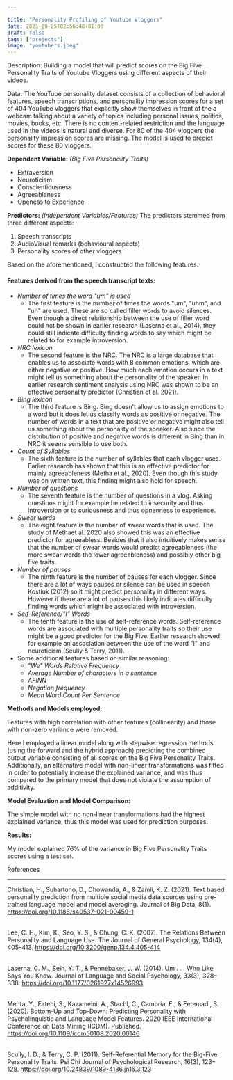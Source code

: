 ```yaml
---

title: "Personality Profiling of Youtube Vloggers"
date: 2021-09-25T02:56:48+01:00
draft: false
tags: ["projects"]
image: "youtubers.jpeg" 
---
```

Description: Building a model that will predict scores on the Big Five Personality Traits of Youtube Vloggers using different aspects of their videos. 

Data: The YouTube personality dataset consists of a collection of behavioral features, speech transcriptions, and personality impression scores for a set of 404 YouTube vloggers that explicitly show themselves in front of the a webcam talking about a variety of topics including personal issues, politics, movies, books, etc. There is no content-related restriction and the language used in the videos is natural and diverse. For 80 of the 404 vloggers the personality impression scores are missing. The model is used to predict scores for these 80 vloggers.

**Dependent Variable:** _(Big Five Personality Traits)_  
- Extraversion
- Neuroticism
- Conscientiousness 
- Agreeableness
- Openess to Experience

**Predictors:** _(Independent Variables/Features)_
The predictors stemmed from three different aspects:
1) Speech transcripts
2) AudioVisual remarks (behavioural aspects) 
3) Personality scores of other vloggers

Based on the aforementioned, I constructed the following features:

#### Features derived from the speech transcript texts: 

- _Number of times the word "um" is used_
  - The first feature is the number of times the words "um", "uhm", and "uh" are used. These are so called filler words to avoid silences. Even though a direct relationship between the use of filler word     could not be shown in earlier research (Laserna et al., 2014), they could still indicate difficulty finding words to say which might be related to for example introversion.
- _NRC lexicon_
  - The second feature is the NRC. The NRC is a large database that enables us to associate words with 8 common emotions, which are either negative or positive.
   How much each emotion occurs in a text might tell us something about the personality of the speaker. In earlier research sentiment analysis using NRC was shown to be an effective personality predictor 
   (Christian et al. 2021).
- _Bing lexicon_
  - The third feature is Bing. Bing doesn't allow us to assign emotions to a word but it does let us classify words as positive or negative. The number of words in a text that are positive or negative
    might also tell us something about the personality of the speaker. Also since the distribution of positive and negative words is different in Bing than in NRC it seems sensible to use both.
- _Count of Syllables_ 
  - The sixth feature is the number of syllables that each vlogger uses. Earlier research has shown that this is an effective predictor for mainly agreeableness (Metha et al., 2020). Even though this
    study was on written text, this finding might also hold for speech.
- _Number of questions_
  - The seventh feature is the number of questions in a vlog. Asking questions might for example be related to insecurity and thus introversion or to curiousness and thus opnenness to experience.
- _Swear words_
  - The eight feature is the number of swear words that is used. The study of Methaet al. 2020 also showed this was an effective predictor for agreeabless. Besides that it also intuitively makes sense 
    that the number of swear words would predict agreeableness (the more swear words the lower agreeableness) and possibly other big five traits. 
- _Number of pauses_
  - The ninth feature is the number of pauses for each vlogger. Since there are a lot of ways pauses or silence can be used in speech Kostiuk (2012) so it might predict personality in different ways.
    However if there are a lot of pauses this likely indicates difficulty finding words which might be associated with introversion. 
- _Self-Reference/"I" Words_
   - The tenth feature is the use of self-reference words. Self-reference words are associated with multiple personality traits so their use might be a good predictor for the Big Five. 
     Earlier research showed for example an association between the use of the word "I" and neuroticism (Scully & Terry, 2011). 
- Some additional features based on similar reasoning: 
  - _"We" Words Relative Frequency_
  - _Average Number of characters in a sentence_
  - _AFINN_
  - _Negation frequency_
  - _Mean Word Count Per Sentence_

**Methods and Models employed:** 

  Features with high correlation with other features (collinearity) and those with non-zero variance were removed.

  Here I employed a linear model along with stepwise regression methods (using the forward and the hybrid approach) predicting the combined output variable consisting of all scores on the Big Five 
  Personality Traits. Additionally, an alternative model with non-linear transformations was fitted in order to potentially increase the explained variance, and was thus compared to the primary model that  does not violate the assumption of additivity.
 
**Model Evaluation and Model Comparison:** 

 The simple model with no non-linear transformations had the highest explained variance, thus this model was used for prediction purposes.

**Results:**

  My model explained 76% of the variance in Big Five Personality Traits scores using a test set. 



References

** ** 

Christian, H., Suhartono, D., Chowanda, A., & Zamli, K. Z. (2021). Text based personality prediction from multiple social media data sources using pre-trained language model and model averaging. Journal of Big Data, 8(1). https://doi.org/10.1186/s40537-021-00459-1 <br/><br/>

Lee, C. H., Kim, K., Seo, Y. S., & Chung, C. K. (2007). The Relations Between Personality and Language Use. The Journal of General Psychology, 134(4), 405–413. https://doi.org/10.3200/genp.134.4.405-414 <br/><br/>

Laserna, C. M., Seih, Y. T., & Pennebaker, J. W. (2014). Um . . . Who Like Says You Know. Journal of Language and Social Psychology, 33(3), 328–338. https://doi.org/10.1177/0261927x14526993 <br/><br/>

Mehta, Y., Fatehi, S., Kazameini, A., Stachl, C., Cambria, E., & Eetemadi, S. (2020). Bottom-Up and Top-Down: Predicting Personality with Psycholinguistic and Language Model Features. 2020 IEEE International Conference on Data Mining (ICDM). Published. https://doi.org/10.1109/icdm50108.2020.00146 <br/><br/>

Scully, I. D., & Terry, C. P. (2011). Self-Referential Memory for the Big-Five Personality Traits. Psi Chi Journal of Psychological Research, 16(3), 123–128. https://doi.org/10.24839/1089-4136.jn16.3.123



